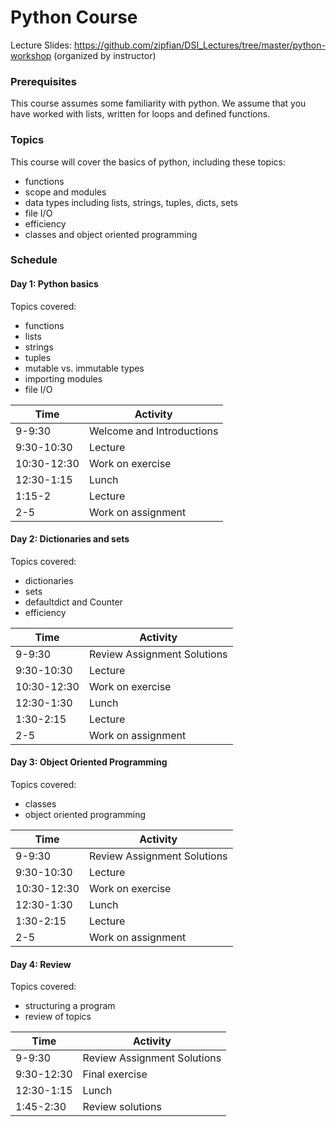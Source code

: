 # Python Course

Lecture Slides: https://github.com/zipfian/DSI_Lectures/tree/master/python-workshop (organized by instructor)

### Prerequisites

This course assumes some familiarity with python. We assume that you have worked with lists, written for loops and defined functions.

### Topics

This course will cover the basics of python, including these topics:

* functions
* scope and modules
* data types including lists, strings, tuples, dicts, sets
* file I/O
* efficiency
* classes and object oriented programming

### Schedule

#### Day 1: Python basics

Topics covered:

* functions
* lists
* strings
* tuples
* mutable vs. immutable types
* importing modules
* file I/O

| Time      | Activity                     |
| --------- | ---------------------------- |
| 9-9:30    | Welcome and Introductions    |
| 9:30-10:30      | Lecture                      |
| 10:30-12:30     | Work on exercise             |
| 12:30-1:15   | Lunch                        |
| 1:15-2    | Lecture                      |
| 2-5       | Work on assignment           |

#### Day 2: Dictionaries and sets

Topics covered:

* dictionaries
* sets
* defaultdict and Counter
* efficiency

| Time      | Activity                     |
| --------- | ---------------------------- |
| 9-9:30    | Review Assignment Solutions   |
| 9:30-10:30      | Lecture                      |
| 10:30-12:30     | Work on exercise             |
| 12:30-1:30   | Lunch                        |
| 1:30-2:15    | Lecture                      |
| 2-5       | Work on assignment           |

#### Day 3: Object Oriented Programming

Topics covered:

* classes
* object oriented programming

| Time      | Activity                     |
| --------- | ---------------------------- |
| 9-9:30    | Review Assignment Solutions   |
| 9:30-10:30      | Lecture                      |
| 10:30-12:30     | Work on exercise             |
| 12:30-1:30   | Lunch                        |
| 1:30-2:15    | Lecture                      |
| 2-5       | Work on assignment           |

#### Day 4: Review

Topics covered:

* structuring a program
* review of topics

| Time      | Activity                     |
| --------- | ---------------------------- |
| 9-9:30    | Review Assignment Solutions  |
| 9:30-12:30      | Final exercise               |
| 12:30-1:15   | Lunch                        |
| 1:45-2:30    | Review solutions             |
